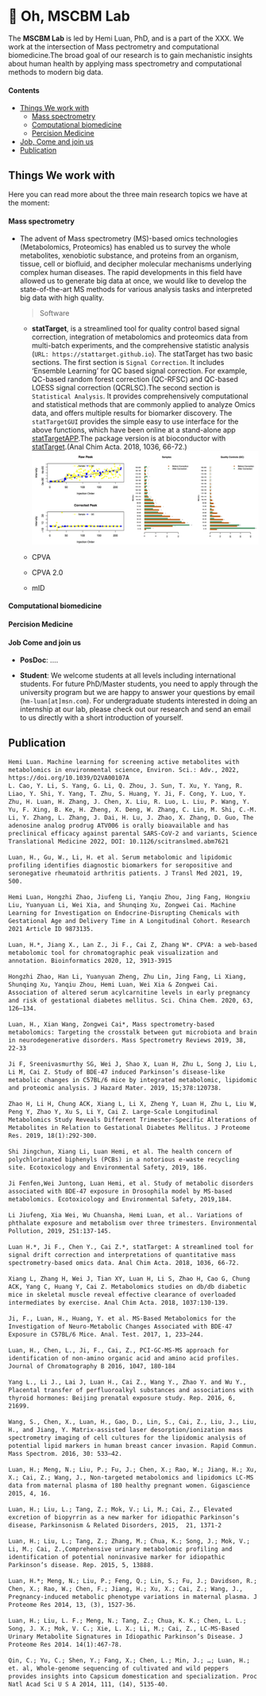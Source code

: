  # 👋 Oh, MSCBM Lab

The **MSCBM Lab** is led by Hemi Luan, PhD, and is a part of the XXX. We work at the intersection of Mass pectrometry and computational biomedicine.The broad goal of our research is to gain mechanistic insights about human health by applying mass spectrometry and computational methods to modern big data. 

#### Contents
- [Things We work with](#things-we-work-with)
   - [Mass spectrometry](#mass-spectrometry)
   - [Computational biomedicine](#computational-biomedicine)
   - [Percision Medicine](#percision-medicine)
- [Job, Come and join us](#job-come-and-join-us)
- [Publication](#publication)


## Things We work with 
Here you can read more about the three main research topics we have at the moment:

####  Mass spectrometry
 - The advent of Mass spectrometry (MS)-based omics technologies (Metabolomics, Proteomics) has enabled us to survey the whole metabolites, xenobiotic substance, and proteins from an organism, tissue, cell or biofluid, and decipher molecular mechanisms underlying complex human diseases. The rapid developments in this field have allowed us to generate big data at once, we would like to develop the state-of-the-art MS methods for various analysis tasks and interpreted big data with high quality.
 
   > Software
      - **statTarget**, is a streamlined tool for quality control based signal correction, integration of metabolomics and proteomics data from multi-batch experiments, and the comprehensive statistic analysis (`URL: https://stattarget.github.io`). The statTarget has two basic sections. The first section is  `Signal Correction`. It includes ‘Ensemble Learning’ for QC based signal correction. For example, QC-based random forest correction (QC-RFSC) and QC-based LOESS signal correction (QCRLSC).The second section is `Statistical Analysis`. It provides comprehensively computational and statistical methods that are commonly applied to analyze Omics data, and offers multiple results for biomarker discovery. The  `statTargetGUI` provides the simple easy to use interface for the above functions, which have been online at a stand-alone app [statTargetAPP](https://github.com/statTarget/statTarget2/releases).The package version is at bioconductor with [statTarget](https://bioconductor.org/packages/statTarget/).(Anal Chim Acta. 2018, 1036, 66-72.)![statTarget](https://raw.githubusercontent.com/13479776/Picture/master/shiftC-14.jpg)

      - CPVA
      - CPVA 2.0
      - mID     

####  Computational biomedicine

####  Percision Medicine

####  Job Come and join us

 - **PosDoc**: ....


 - **Student**: We welcome students at all levels including international students. For future PhD/Master students, you need to apply through the university program but we are happy to answer your questions by email (`hm-luan[at]msn.com`). For undergraduate students interested in doing an internship at our lab, please check out our research and send an email to us directly with a short introduction of yourself.

## Publication

```
Hemi Luan. Machine learning for screening active metabolites with metabolomics in environmental science, Environ. Sci.: Adv., 2022, https://doi.org/10.1039/D2VA00107A
L. Cao, Y. Li, S. Yang, G. Li, Q. Zhou, J. Sun, T. Xu, Y. Yang, R. Liao, Y. Shi, Y. Yang, T. Zhu, S. Huang, Y. Ji, F. Cong, Y. Luo, Y. Zhu, H. Luan, H. Zhang, J. Chen, X. Liu, R. Luo, L. Liu, P. Wang, Y. Yu, F. Xing, B. Ke, H. Zheng, X. Deng, W. Zhang, C. Lin, M. Shi, C.-M. Li, Y. Zhang, L. Zhang, J. Dai, H. Lu, J. Zhao, X. Zhang, D. Guo, The adenosine analog prodrug ATV006 is orally bioavailable and has preclinical efficacy against parental SARS-CoV-2 and variants, Science Translational Medicine 2022, DOI: 10.1126/scitranslmed.abm7621

Luan, H., Gu, W., Li, H. et al. Serum metabolomic and lipidomic profiling identifies diagnostic biomarkers for seropositive and seronegative rheumatoid arthritis patients. J Transl Med 2021, 19, 500.

Hemi Luan, Hongzhi Zhao, Jiufeng Li, Yanqiu Zhou, Jing Fang, Hongxiu Liu, Yuanyuan Li, Wei Xia, and Shunqing Xu, Zongwei Cai. Machine Learning for Investigation on Endocrine-Disrupting Chemicals with Gestational Age and Delivery Time in A Longitudinal Cohort. Research 2021 Article ID 9873135.

Luan, H.*, Jiang X., Lan Z., Ji F., Cai Z, Zhang W*. CPVA: a web-based metabolomic tool for chromatographic peak visualization and annotation. Bioinformatics 2020, 12, 3913-3915

Hongzhi Zhao, Han Li, Yuanyuan Zheng, Zhu Lin, Jing Fang, Li Xiang, Shunqing Xu, Yanqiu Zhou, Hemi Luan, Wei Xia & Zongwei Cai. Association of altered serum acylcarnitine levels in early pregnancy and risk of gestational diabetes mellitus. Sci. China Chem. 2020, 63, 126–134.

Luan, H., Xian Wang, Zongwei Cai*, Mass spectrometry-based metabolomics: Targeting the crosstalk between gut microbiota and brain in neurodegenerative disorders. Mass Spectrometry Reviews 2019, 38, 22-33

Ji F, Sreenivasmurthy SG, Wei J, Shao X, Luan H, Zhu L, Song J, Liu L, Li M, Cai Z. Study of BDE-47 induced Parkinson’s disease-like metabolic changes in C57BL/6 mice by integrated metabolomic, lipidomic and proteomic analysis. J Hazard Mater. 2019, 15;378:120738.

Zhao H, Li H, Chung ACK, Xiang L, Li X, Zheng Y, Luan H, Zhu L, Liu W, Peng Y, Zhao Y, Xu S, Li Y, Cai Z. Large-Scale Longitudinal Metabolomics Study Reveals Different Trimester-Specific Alterations of Metabolites in Relation to Gestational Diabetes Mellitus. J Proteome Res. 2019, 18(1):292-300.

Shi Jingchun, Xiang Li, Luan Hemi, et al. The health concern of polychlorinated biphenyls (PCBs) in a notorious e-waste recycling site. Ecotoxicology and Environmental Safety, 2019, 186.

Ji Fenfen,Wei Juntong, Luan Hemi, et al. Study of metabolic disorders associated with BDE-47 exposure in Drosophila model by MS-based metabolomics. Ecotoxicology and Environmental Safety, 2019,184.

Li Jiufeng, Xia Wei, Wu Chuansha, Hemi Luan, et al.. Variations of phthalate exposure and metabolism over three trimesters. Environmental Pollution, 2019, 251:137-145.

Luan H.*, Ji F., Chen Y., Cai Z.*, statTarget: A streamlined tool for signal drift correction and interpretations of quantitative mass spectrometry-based omics data. Anal Chim Acta. 2018, 1036, 66-72.

Xiang L, Zhang H, Wei J, Tian XY, Luan H, Li S, Zhao H, Cao G, Chung ACK, Yang C, Huang Y, Cai Z. Metabolomics studies on db/db diabetic mice in skeletal muscle reveal effective clearance of overloaded intermediates by exercise. Anal Chim Acta. 2018, 1037:130-139.

Ji, F., Luan, H., Huang, Y. et al. MS-Based Metabolomics for the Investigation of Neuro-Metabolic Changes Associated with BDE-47 Exposure in C57BL/6 Mice. Anal. Test. 2017, 1, 233–244.

Luan, H., Chen, L., Ji, F., Cai, Z., PCI-GC-MS-MS approach for identification of non-amino organic acid and amino acid profiles. Journal of Chromatography B 2016, 1047, 180-184

Yang L., Li J., Lai J, Luan H., Cai Z., Wang Y., Zhao Y. and Wu Y., Placental transfer of perfluoroalkyl substances and associations with thyroid hormones: Beijing prenatal exposure study. Rep. 2016, 6, 21699.

Wang, S., Chen, X., Luan, H., Gao, D., Lin, S., Cai, Z., Liu, J., Liu, H., and Jiang, Y. Matrix-assisted laser desorption/ionization mass spectrometry imaging of cell cultures for the lipidomic analysis of potential lipid markers in human breast cancer invasion. Rapid Commun. Mass Spectrom. 2016, 30: 533–42.

Luan, H.; Meng, N.; Liu, P.; Fu, J.; Chen, X.; Rao, W.; Jiang, H.; Xu, X.; Cai, Z.; Wang, J., Non-targeted metabolomics and lipidomics LC-MS data from maternal plasma of 180 healthy pregnant women. Gigascience 2015, 4, 16.

Luan, H.; Liu, L.; Tang, Z.; Mok, V.; Li, M.; Cai, Z., Elevated excretion of biopyrrin as a new marker for idiopathic Parkinson’s disease, Parkinsonism & Related Disorders, 2015,  21, 1371-2

Luan, H.; Liu, L.; Tang, Z.; Zhang, M.; Chua, K.; Song, J.; Mok, V.; Li, M.; Cai, Z.,Comprehensive urinary metabolomic profiling and identification of potential noninvasive marker for idiopathic Parkinson’s disease. Rep. 2015, 5, 13888.

Luan, H.*; Meng, N.; Liu, P.; Feng, Q.; Lin, S.; Fu, J.; Davidson, R.; Chen, X.; Rao, W.; Chen, F.; Jiang, H.; Xu, X.; Cai, Z.; Wang, J., Pregnancy-induced metabolic phenotype variations in maternal plasma. J Proteome Res 2014, 13, (3), 1527-36.

Luan, H.; Liu, L. F.; Meng, N.; Tang, Z.; Chua, K. K.; Chen, L. L.; Song, J. X.; Mok, V. C.; Xie, L. X.; Li, M.; Cai, Z., LC-MS-Based Urinary Metabolite Signatures in Idiopathic Parkinson’s Disease. J Proteome Res 2014. 14(1):467-78.

Qin, C.; Yu, C.; Shen, Y.; Fang, X.; Chen, L.; Min, J.; …; Luan, H.; et. al, Whole-genome sequencing of cultivated and wild peppers provides insights into Capsicum domestication and specialization. Proc Natl Acad Sci U S A 2014, 111, (14), 5135-40.
```

